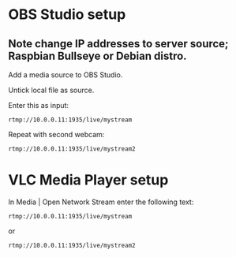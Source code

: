 # OBS Studio setup

## Note change IP addresses to server source; Raspbian Bullseye or Debian distro.

Add a media source to OBS Studio.

Untick local file as source.

Enter this as input:

```
rtmp://10.0.0.11:1935/live/mystream
```

Repeat with second webcam:

```
rtmp://10.0.0.11:1935/live/mystream2
```

# VLC Media Player setup

In Media | Open Network Stream enter the following text:

```
rtmp://10.0.0.11:1935/live/mystream
```

or 

```
rtmp://10.0.0.11:1935/live/mystream2
```



